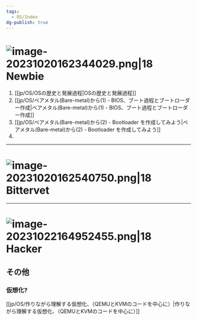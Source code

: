 ```yaml
---
tags:
  - OS/Index
dg-publish: true
---
```



# ![image-20231020162344029.png|18](/img/user/kr/data/icon/%EB%AA%A9%EC%B0%A8/image-20231020162344029.png) Newbie
1. [[jp/OS/OSの歴史と発展過程\|OSの歴史と発展過程]]
2. [[jp/OS/ベアメタル(Bare-metal)から(1) - BIOS、ブート過程とブートローダー作成\|ベアメタル(Bare-metal)から(1) - BIOS、ブート過程とブートローダー作成]]
3. [[jp/OS/ベアメタル(Bare-metal)から(2) - Bootloader を作成してみよう\|ベアメタル(Bare-metal)から(2) - Bootloader を作成してみよう]]
4. 

---------
# ![image-20231020162540750.png|18](/img/user/kr/data/icon/%EB%AA%A9%EC%B0%A8/image-20231020162540750.png) Bittervet


------
# ![image-20231022164952455.png|18](/img/user/kr/C%20%EC%96%B8%EC%96%B4/assets/C%EC%96%B8%EC%96%B4%20-%20%EB%AA%A9%EC%B0%A8/image-20231022164952455.png) Hacker

## その他
### 仮想化?
[[jp/OS/作りながら理解する仮想化、（QEMUとKVMのコードを中心に）\|作りながら理解する仮想化、（QEMUとKVMのコードを中心に）]]

